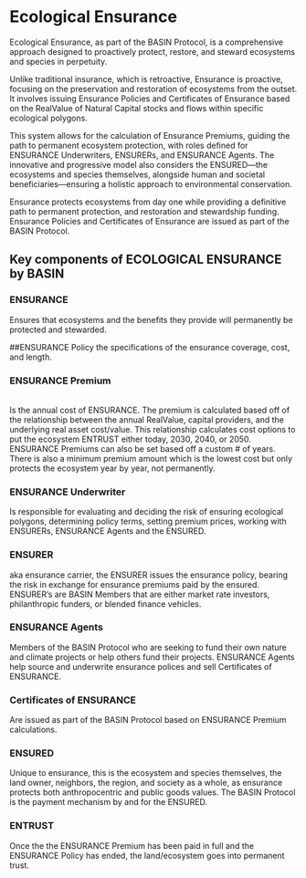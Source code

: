 # Ecological Ensurance

Ecological Ensurance, as part of the BASIN Protocol, is a comprehensive approach designed to proactively protect, restore, and steward ecosystems and species in perpetuity.

Unlike traditional insurance, which is retroactive, Ensurance is proactive, focusing on the preservation and restoration of ecosystems from the outset. It involves issuing Ensurance Policies and Certificates of Ensurance based on the RealValue of Natural Capital stocks and flows within specific ecological polygons.

This system allows for the calculation of Ensurance Premiums, guiding the path to permanent ecosystem protection, with roles defined for ENSURANCE Underwriters, ENSURERs, and ENSURANCE Agents. The innovative and progressive model also considers the ENSURED—the ecosystems and species themselves, alongside human and societal beneficiaries—ensuring a holistic approach to environmental conservation.

Ensurance protects ecosystems from day one while providing a definitive path to permanent protection, and restoration and stewardship funding. Ensurance Policies and Certificates of Ensurance are issued as part of the BASIN Protocol.

## Key components of ECOLOGICAL ENSURANCE by BASIN

### ENSURANCE

Ensures that ecosystems and the benefits they provide will permanently be protected and stewarded.

\##ENSURANCE Policy the specifications of the ensurance coverage, cost, and length.

### ENSURANCE Premium

\
Is the annual cost of ENSURANCE. The premium is calculated based off of the relationship between the annual RealValue, capital providers, and the underlying real asset cost/value. This relationship calculates cost options to put the ecosystem ENTRUST either today, 2030, 2040, or 2050. ENSURANCE Premiums can also be set based off a custom # of years. There is also a minimum premium amount which is the lowest cost but only protects the ecosystem year by year, not permanently.

### ENSURANCE Underwriter

Is responsible for evaluating and deciding the risk of ensuring ecological polygons, determining policy terms, setting premium prices, working with ENSURERs, ENSURANCE Agents and the ENSURED.

### ENSURER

aka ensurance carrier, the ENSURER issues the ensurance policy, bearing the risk in exchange for ensurance premiums paid by the ensured. ENSURER’s are BASIN Members that are either market rate investors, philanthropic funders, or blended finance vehicles.

### ENSURANCE Agents

Members of the BASIN Protocol who are seeking to fund their own nature and climate projects or help others fund their projects. ENSURANCE Agents help source and underwrite ensurance polices and sell Certificates of ENSURANCE.

### Certificates of ENSURANCE&#x20;

Are issued as part of the BASIN Protocol based on ENSURANCE Premium calculations.

### ENSURED

Unique to ensurance, this is the ecosystem and species themselves, the land owner, neighbors, the region, and society as a whole, as ensurance protects both anthropocentric and public goods values. The BASIN Protocol is the payment mechanism by and for the ENSURED.

### ENTRUST

Once the the ENSURANCE Premium has been paid in full and the ENSURANCE Policy has ended, the land/ecosystem goes into permanent trust.

